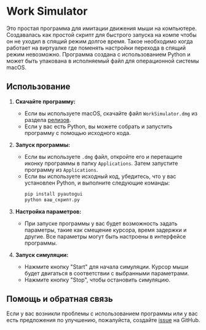 # Work Simulator

Это простая программа для имитации движения мыши на компьютере. Создавалась как простой скрипт для быстрого запуска на компе чтобы он не уходил в спящий режим долгое время. 
Такое необходимо когда работает на виртуалке где поменять настройки перехода в спящий режим невозможно.
Программа создана с использованием Python и может быть упакована в исполняемый файл для операционной системы macOS.

## Использование

1. **Скачайте программу:**
   - Если вы используете macOS, скачайте файл `WorkSimulator.dmg` из раздела [релизов](https://github.com/ivanisenko-n/Work_Simulator/releases).
   - Если у вас есть Python, вы можете собрать и запустить программу с помощью исходного кода.

2. **Запуск программы:**
   - Если вы используете `.dmg` файл, откройте его и перетащите иконку программы в папку `Applications`. Затем запустите программу из `Applications`.
   - Если вы используете исходный код, убедитесь, что у вас установлен Python, и выполните следующие команды:
     ```bash
     pip install pyautogui
     python ваш_скрипт.py
     ```

3. **Настройка параметров:**
   - При запуске программы у вас будет возможность задать параметры, такие как смещение курсора, время задержки и другие. Все параметры могут быть настроены в интерфейсе программы.

4. **Запуск симуляции:**
   - Нажмите кнопку "Start" для начала симуляции. Курсор мыши будет двигаться в соответствии с выбранными параметрами.
   - Нажмите кнопку "Stop", чтобы остановить симуляцию.

## Помощь и обратная связь

Если у вас возникли проблемы с использованием программы или у вас есть предложения по улучшению, пожалуйста, создайте [issue](https://github.com/ivanisenko-n/Work_Simulator/issues) на GitHub.

